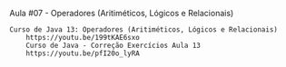 Aula #07 - Operadores (Aritiméticos, Lógicos e Relacionais)

    Curso de Java 13: Operadores (Aritiméticos, Lógicos e Relacionais)
        https://youtu.be/199tKAE6sxo
        Curso de Java - Correção Exercícios Aula 13
        https://youtu.be/pfI20o_lyRA
